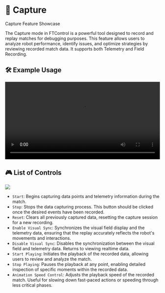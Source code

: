 # 🎥 Capture

Capture Feature Showcase 

The Capture mode in FTControl is a powerful tool designed to record and replay matches for debugging purposes. This feature allows users to analyze robot performance, identify issues, and optimize strategies by reviewing recorded match data. It supports both Telemetry and Field Recording.

## 🛠️ Example Usage
<video width="100%" autoplay loop>
  <source src="/docs/capture_example.mp4" type="video/mp4">
  Your browser does not support the video tag.
</video>

## 🎮 List of Controls
<img src="/docs/capture.png">

- `Start`: Begins capturing data points and telemetry information during the match.
- `Stop`: Stops the data capturing process. This button should be clicked once the desired events have been recorded.
- `Reset`: Clears all previously captured data, resetting the capture session for a new recording.
- `Enable Visual Sync`: Synchronizes the visual field display and the telemetry data, ensuring that the replay accurately reflects the robot's movements and interactions.
- `Disable Visual Sync`: Disables the synchronization between the visual field and telemetry data. Returns to viewing realtime data.
- `Start Playing`: Initiates the playback of the recorded data, allowing users to review and analyze the match.
- `Stop Playing`: Pauses the playback at any point, enabling detailed inspection of specific moments within the recorded data.     
- `Animation Speed Control`: Adjusts the playback speed of the recorded match. Useful for slowing down fast-paced actions or speeding through less critical phases.